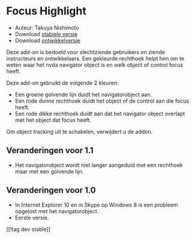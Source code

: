 # Focus Highlight #

* Auteur: Takuya Nishimoto
* Download [stabiele versie][2]
* Download [ontwikkelversie][1]

Deze add-on is bedoeld voor slechtziende gebruikers en ziende instructeurs
en ontwikkelaars. Een gekleurde rechthoek helpt hen om te weten waar het
nvda navigator object is en welk object of control focus heeft.

Deze add-on gebruikt de volgende 2 kleuren:

* Een groene golvende lijn duidt het navigatorobject aan.
* Een rode dunne rechthoek duidt het object of de control aan die focus
  heeft.
* Een rode dikke rechthoek duidt aan dat het navigator object overlapt met
  het object dat focus heeft.

Om object tracking uit te schakelen, verwijdert u de addon.

## Veranderingen voor 1.1 ##

* Het navigatorobject wordt niet langer aangeduid met een rechthoek maar met
  een golvende lijn.

## Veranderingen voor 1.0 ##

* In Internet Explorer 10 en in Skype op Windows 8 is een probleem opgelost
  met het navigatorobject.
* Eerste versie.

[[!tag dev stable]]

[1]: http://addons.nvda-project.org/files/get.php?file=fh-dev

[2]: http://addons.nvda-project.org/files/get.php?file=fh
